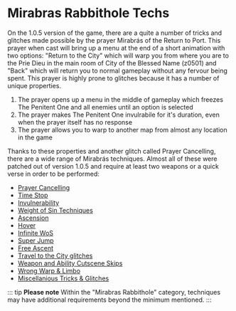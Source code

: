 # Mirabras Rabbithole Techs

On the 1.0.5 version of the game, there are a quite a number of tricks and glitches made possible by the prayer Mirabrás of the Return to Port. This prayer when cast will bring up a menu at the end of a short animation with two options: "Return to the City" which will warp you from where you are to the Prie Dieu in the main room of City of the Blessed Name (z0501) and "Back" which will return you to normal gameplay without any fervour being spent. This prayer is highly prone to glitches because it has a number of unique properties.

1. The prayer opens up a menu in the middle of gameplay which freezes The Penitent One and all enemies until an option is selected
2. The prayer makes The Penitent One invulrabile for it's duration, even when the prayer itself has no response
3. The prayer allows you to warp to another map from almost any location in the game

Thanks to these properties and another glitch called Prayer Cancelling, there are a wide range of Mirabrás techniques. Almost all of these were patched out of version 1.0.5 and require at least two weapons or a quick verse in order to be performed:

- [Prayer Cancelling](MirabrasCancel/index.md)
 - [Time Stop](MirabrasCancel/timestop.md)
 - [Invulnerability](MirabrasCancel/invulnerability.md)
- [Weight of Sin Techniques](WoS/index.md)
 - [Ascension](WoS/ascension.md)
 - [Hover](WoS/hover.md)
 - [Infinite WoS](WoS/infiniteWoS.md)
 - [Super Jump](WoS/superjump.md)
 - [Free Ascent](WoS/freeascent.md)
- [Travel to the City glitches](TraveltotheCity/index.md)
 - [Weapon and Ability Cutscene Skips](cutsceneskip.md)
 - [Wrong Warp & Limbo](wrongwarp.md)
- [Miscellanious Tricks & Glitches](Other/index.md)

::: tip **Please note**
Within the "Mirabras Rabbithole" category, techniques may have additional requirements beyond the minimum mentioned.
:::
